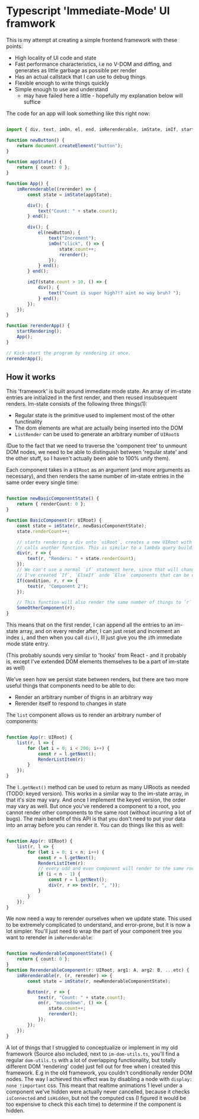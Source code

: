 # Typescript 'Immediate-Mode' UI framwork

This is my attempt at creating a simple frontend framework with these points:
- High locality of UI code and state
- Fast performance characteristics, i.e no V-DOM and diffing, and generates as little garbage as possible per render
- Has an actual callstack that I can use to debug things
- Flexible enough to write things quickly
- Simple enough to use and understand
    - may have failed here a little - hopefully my explanation below will suffice

The code for an app will look something like this right now:

```ts

import { div, text, imOn, el, end, imRerenderable, imState, imIf, startRendering } from "src/utils/im-dom-utils";

function newButton() {
    return document.createElement("button");
}

function appState() {
    return { count: 0 };
}

function App() {
    imRerenderable((rerender) => {
        const state = imState(appState);

        div(); {
            text("Count: " + state.count);
        } end();

        div(); {
            el(newButton); {
                text("Increment");
                imOn("click", () => {
                    state.count++;
                    rerender();
                });
            } end();
        } end();

        imIf(state.count > 10, () => {
            div(); {
                text("Count is super high?!? aint no way bruh? ");
            } end();
        });
    });
}

function rerenderApp() { 
    startRendering();
    App();
}

// Kick-start the program by rendering it once.
rerenderApp();

```

## How it works

This 'framework' is built around immediate mode state. An array of im-state entries are initialized in the first
render, and then reused insubsequent renders. Im-state consists of the following three things(1):

- Regular state is the primitive used to implement most of the other functinality
- The dom elements are what are actually being inserted into the DOM
- `ListRender` can be used to generate an arbitrary number of `UIRoot`s

(Due to the fact that we need to traverse the 'component tree' to unmount DOM nodes, we need to be able to distinguish between 
'regular state' and the other stuff, so I haven't actually been able to 100% unify them).

Each component takes in a `UIRoot` as an argument (and more arguments as necessary), and then renders the same number
of im-state entries in the same order every single time:

```ts

function newBasicComponentState() {
    return { renderCount: 0 };
}

function BasicComponent(r: UIRoot) {
    const state = imState(r, newBasicComponentState);
    state.renderCount++;

    // starts rendering a div onto `uiRoot`, creates a new UIRoot with that new div, and then 
    // calls another function. This is similar to a lambda query building pattern you may have seen in other APIs
    div(r, r => {
        text(r, "Renders: " + state.renderCount);
    });
    // We can't use a normal `if` statement here, since that will change the number of components being rendered each time.
    // I've created `If`, `ElseIf` ande `Else` components that can be used instead.
    If(condition, r, r => {
        text(r, "Component 2");
    });

    // This function will also render the same number of things to `r` every time, so this is also doable
    SomeOtherComponent(r);
}
```

This means that on the first render, I can append all the entries to an im-state array, and on every render after, 
I can just reset and increment an index `i`, and then when you call `div()`, Ill just give you the `i`th immediate mode state entry.

(This probably sounds very similar to 'hooks' from React - and it probably is, except I've extended DOM elements themselves
to be a part of im-state as well)

We've seen how we persist state between renders, but there are two more useful things that components need to be able to do:
- Render an arbitrary number of thigns in an arbitrary way
- Rerender itself to respond to changes in state

The `list` component allows us to render an arbitrary number of components:

```ts

function App(r: UIRoot) {
    list(r, l => {
        for (let i = 0; i < 200; i++) {
            const r = l.getNext();
            RenderListItem(r):
        }
    });
}

```

The `l.getNext()` method can be used to return as many UIRoots as needed (TODO: keyed version). This works in a similar way to the im-state array,
in that it's size may vary. And once I implement the keyed version, the order may vary as well. But once you've rendered a component to a root, 
you cannot render other components to the same root (without incurring a lot of bugs). The main benefit of this API is that
you don't need to put your data into an array before you can render it. You can do things like this as well:

```ts

function App(r: UIRoot) {
    list(r, l => {
        for (let i = 0; i < n; i++) {
            const r = l.getNext();
            RenderListItem(r):
            // every odd and even component will render to the same root, so this is fine
            if (i < n - 1) {
                const r = l.getNext();
                div(r, r => text(r, ", "));
            }
        }
    });
}

```

We now need a way to rerender ourselves when we update state. This used to be extremely complicated 
to understand, and error-prone, but it is now a lot simpler. You'll just need to wrap the part of your
component tree you want to rerender in `imRerenderable`:

```ts

function newRenderableComponentState() {
    return { count: 0 };
}
function RerenderableComponent(r: UIRoot, arg1: A, arg2: B, ...etc) {
    imRerenderable(r, (r, rerender) => {
        const state = imState(r, newRenderableComponentState);

        Button(r, r => {
            text(r, "Count: " + state.count);
            on(r, "mousedown", () => {
                state.count++;
                rerender();
            });
        });
    });
}
```

A lot of things that I struggled to conceptualize or implement in my old framework (Source also included, next to `im-dom-utils.ts`, you'll find a regular
`dom-utils.ts` with a lot of overlapping functionality, but totally different DOM 'rendering' code) just fell out for free when I created this framework.
E.g in the old framework, you couldn't conditionally render DOM nodes. The way I achieved this effect was by disabling a node with `display: none !important` css.
This meant that realtime animations 1 level under a component we've hidden were actually never cancelled, because it checks `isConnected` and `isHidden`, but
not the computed css (I figured it would be too expensive to check this each time) to determine if the component is hidden. 
